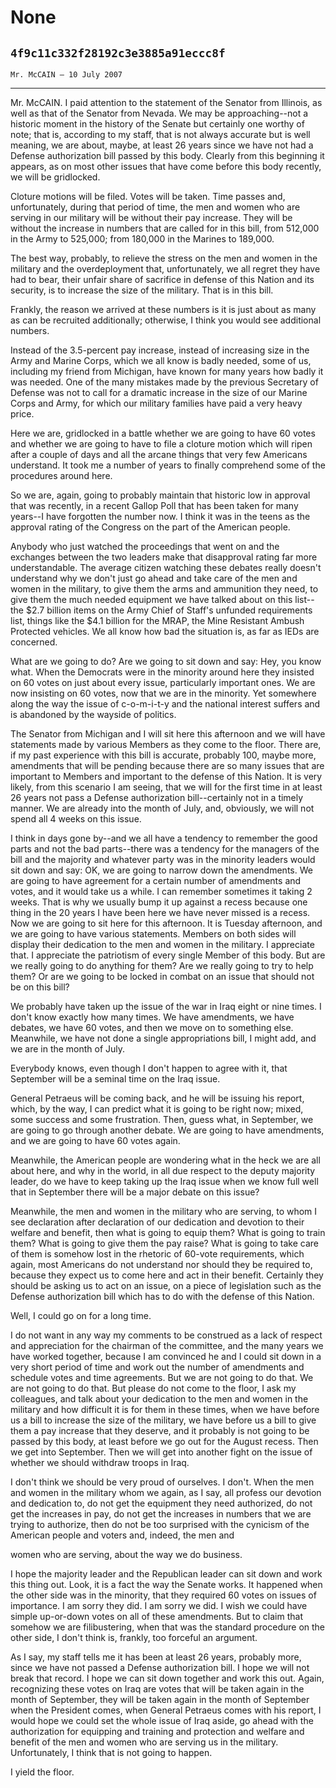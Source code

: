 # None
## `4f9c11c332f28192c3e3885a91eccc8f`
`Mr. McCAIN — 10 July 2007`

---


Mr. McCAIN. I paid attention to the statement of the Senator from 
Illinois, as well as that of the Senator from Nevada. We may be 
approaching--not a historic moment in the history of the Senate but 
certainly one worthy of note; that is, according to my staff, that is 
not always accurate but is well meaning, we are about, maybe, at least 
26 years since we have not had a Defense authorization bill passed by 
this body. Clearly from this beginning it appears, as on most other 
issues that have come before this body recently, we will be gridlocked.

Cloture motions will be filed. Votes will be taken. Time passes and, 
unfortunately, during that period of time, the men and women who are 
serving in our military will be without their pay increase. They will 
be without the increase in numbers that are called for in this bill, 
from 512,000 in the Army to 525,000; from 180,000 in the Marines to 
189,000.

The best way, probably, to relieve the stress on the men and women in 
the military and the overdeployment that, unfortunately, we all regret 
they have had to bear, their unfair share of sacrifice in defense of 
this Nation and its security, is to increase the size of the military. 
That is in this bill.

Frankly, the reason we arrived at these numbers is it is just about 
as many as can be recruited additionally; otherwise, I think you would 
see additional numbers.

Instead of the 3.5-percent pay increase, instead of increasing size 
in the Army and Marine Corps, which we all know is badly needed, some 
of us, including my friend from Michigan, have known for many years how 
badly it was needed. One of the many mistakes made by the previous 
Secretary of Defense was not to call for a dramatic increase in the 
size of our Marine Corps and Army, for which our military families have 
paid a very heavy price.

Here we are, gridlocked in a battle whether we are going to have 60 
votes and whether we are going to have to file a cloture motion which 
will ripen after a couple of days and all the arcane things that very 
few Americans understand. It took me a number of years to finally 
comprehend some of the procedures around here.

So we are, again, going to probably maintain that historic low in 
approval that was recently, in a recent Gallop Poll that has been taken 
for many years--I have forgotten the number now. I think it was in the 
teens as the approval rating of the Congress on the part of the 
American people.

Anybody who just watched the proceedings that went on and the 
exchanges between the two leaders make that disapproval rating far more 
understandable. The average citizen watching these debates really 
doesn't understand why we don't just go ahead and take care of the men 
and women in the military, to give them the arms and ammunition they 
need, to give them the much needed equipment we have talked about on 
this list--the $2.7 billion items on the Army Chief of Staff's unfunded 
requirements list, things like the $4.1 billion for the MRAP, the Mine 
Resistant Ambush Protected vehicles. We all know how bad the situation 
is, as far as IEDs are concerned.

What are we going to do? Are we going to sit down and say: Hey, you 
know what. When the Democrats were in the minority around here they 
insisted on 60 votes on just about every issue, particularly important 
ones. We are now insisting on 60 votes, now that we are in the 
minority. Yet somewhere along the way the issue of c-o-m-i-t-y and the 
national interest suffers and is abandoned by the wayside of politics.

The Senator from Michigan and I will sit here this afternoon and we 
will have statements made by various Members as they come to the floor. 
There are, if my past experience with this bill is accurate, probably 
100, maybe more, amendments that will be pending because there are so 
many issues that are important to Members and important to the defense 
of this Nation. It is very likely, from this scenario I am seeing, that 
we will for the first time in at least 26 years not pass a Defense 
authorization bill--certainly not in a timely manner. We are already 
into the month of July, and, obviously, we will not spend all 4 weeks 
on this issue.

I think in days gone by--and we all have a tendency to remember the 
good parts and not the bad parts--there was a tendency for the managers 
of the bill and the majority and whatever party was in the minority 
leaders would sit down and say: OK, we are going to narrow down the 
amendments. We are going to have agreement for a certain number of 
amendments and votes, and it would take us a while. I can remember 
sometimes it taking 2 weeks. That is why we usually bump it up against 
a recess because one thing in the 20 years I have been here we have 
never missed is a recess. Now we are going to sit here for this 
afternoon. It is Tuesday afternoon, and we are going to have various 
statements. Members on both sides will display their dedication to the 
men and women in the military. I appreciate that. I appreciate the 
patriotism of every single Member of this body. But are we really going 
to do anything for them? Are we really going to try to help them? Or 
are we going to be locked in combat on an issue that should not be on 
this bill?

We probably have taken up the issue of the war in Iraq eight or nine 
times. I don't know exactly how many times. We have amendments, we have 
debates, we have 60 votes, and then we move on to something else. 
Meanwhile, we have not done a single appropriations bill, I might add, 
and we are in the month of July.

Everybody knows, even though I don't happen to agree with it, that 
September will be a seminal time on the Iraq issue.

General Petraeus will be coming back, and he will be issuing his 
report, which, by the way, I can predict what it is going to be right 
now; mixed, some success and some frustration. Then, guess what, in 
September, we are going to go through another debate. We are going to 
have amendments, and we are going to have 60 votes again.

Meanwhile, the American people are wondering what in the heck we are 
all about here, and why in the world, in all due respect to the deputy 
majority leader, do we have to keep taking up the Iraq issue when we 
know full well that in September there will be a major debate on this 
issue?

Meanwhile, the men and women in the military who are serving, to whom 
I see declaration after declaration of our dedication and devotion to 
their welfare and benefit, then what is going to equip them? What is 
going to train them? What is going to give them the pay raise? What is 
going to take care of them is somehow lost in the rhetoric of 60-vote 
requirements, which again, most Americans do not understand nor should 
they be required to, because they expect us to come here and act in 
their benefit. Certainly they should be asking us to act on an issue, 
on a piece of legislation such as the Defense authorization bill which 
has to do with the defense of this Nation.

Well, I could go on for a long time.

I do not want in any way my comments to be construed as a lack of 
respect and appreciation for the chairman of the committee, and the 
many years we have worked together, because I am convinced he and I 
could sit down in a very short period of time and work out the number 
of amendments and schedule votes and time agreements. But we are not 
going to do that. We are not going to do that. But please do not come 
to the floor, I ask my colleagues, and talk about your dedication to 
the men and women in the military and how difficult it is for them in 
these times, when we have before us a bill to increase the size of the 
military, we have before us a bill to give them a pay increase that 
they deserve, and it probably is not going to be passed by this body, 
at least before we go out for the August recess. Then we get into 
September. Then we will get into another fight on the issue of whether 
we should withdraw troops in Iraq.

I don't think we should be very proud of ourselves. I don't. When the 
men and women in the military whom we again, as I say, all profess our 
devotion and dedication to, do not get the equipment they need 
authorized, do not get the increases in pay, do not get the increases 
in numbers that we are trying to authorize, then do not be too 
surprised with the cynicism of the American people and voters and, 
indeed, the men and


women who are serving, about the way we do business.

I hope the majority leader and the Republican leader can sit down and 
work this thing out. Look, it is a fact the way the Senate works. It 
happened when the other side was in the minority, that they required 60 
votes on issues of importance. I am sorry they did. I am sorry we did. 
I wish we could have simple up-or-down votes on all of these 
amendments. But to claim that somehow we are filibustering, when that 
was the standard procedure on the other side, I don't think is, 
frankly, too forceful an argument.

As I say, my staff tells me it has been at least 26 years, probably 
more, since we have not passed a Defense authorization bill. I hope we 
will not break that record. I hope we can sit down together and work 
this out. Again, recognizing these votes on Iraq are votes that will be 
taken again in the month of September, they will be taken again in the 
month of September when the President comes, when General Petraeus 
comes with his report, I would hope we could set the whole issue of 
Iraq aside, go ahead with the authorization for equipping and training 
and protection and welfare and benefit of the men and women who are 
serving us in the military. Unfortunately, I think that is not going to 
happen.

I yield the floor.